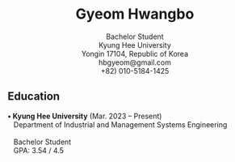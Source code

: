 <h1 align="center">Gyeom Hwangbo</h1>
<p align="center">
  Bachelor Student<br>
  Kyung Hee University<br>
  Yongin 17104, Republic of Korea<br>
  hbgyeom@gmail.com<br>
  +82) 010-5184-1425
</p>

<h2>Education</h2>
<p>
  <b>• Kyung Hee University</b> (Mar. 2023 – Present)<br>
  &nbsp;&nbsp;&nbsp;Department of Industrial and Management Systems Engineering<br>
  <br>
  &nbsp;&nbsp;&nbsp;Bachelor Student<br>
  &nbsp;&nbsp;&nbsp;GPA: 3.54 / 4.5
</p>

